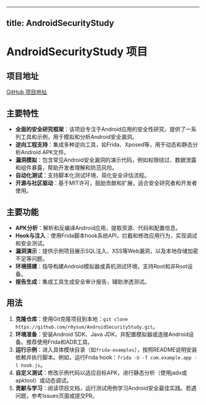 
---
title: AndroidSecurityStudy
---

# AndroidSecurityStudy 项目

## 项目地址
[GitHub 项目地址](https://github.com/r0ysue/AndroidSecurityStudy)

## 主要特性
- **全面的安全研究框架**：该项目专注于Android应用的安全性研究，提供了一系列工具和示例，用于模拟和分析Android安全漏洞。
- **逆向工程支持**：集成多种逆向工具，如Frida、Xposed等，用于动态和静态分析Android APK文件。
- **漏洞模拟**：包含常见Android安全漏洞的演示代码，例如权限绕过、数据泄露和组件暴露，帮助开发者理解和防范风险。
- **自动化测试**：支持脚本化测试环境，简化安全评估流程。
- **开源与社区驱动**：基于MIT许可，鼓励贡献和扩展，适合安全研究者和开发者使用。

## 主要功能
- **APK分析**：解析和反编译Android应用，提取资源、代码和配置信息。
- **Hook与注入**：使用Frida脚本hook系统API，拦截和修改应用行为，实现调试和安全测试。
- **漏洞演示**：提供示例项目展示SQL注入、XSS等Web漏洞，以及本地存储加密不足等问题。
- **环境搭建**：指导构建Android模拟器或真机测试环境，支持Root和非Root设备。
- **报告生成**：集成工具生成安全审计报告，辅助渗透测试。

## 用法
1. **克隆仓库**：使用Git克隆项目到本地：`git clone https://github.com/r0ysue/AndroidSecurityStudy.git`。
2. **环境准备**：安装Android SDK、Java JDK，并配置模拟器或连接Android设备。推荐使用Frida和ADB工具。
3. **运行示例**：进入具体模块目录（如`frida-examples`），按照README说明安装依赖并执行脚本。例如，运行Frida hook：`frida -U -f com.example.app -l hook.js`。
4. **自定义测试**：修改示例代码以适应目标APK，进行静态分析（使用jadx或apktool）或动态调试。
5. **贡献与学习**：阅读项目文档，运行测试用例学习Android安全最佳实践。若遇问题，参考Issues页面或提交PR。